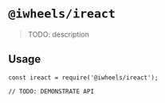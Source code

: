 # `@iwheels/ireact`

> TODO: description

## Usage

```
const ireact = require('@iwheels/ireact');

// TODO: DEMONSTRATE API
```
